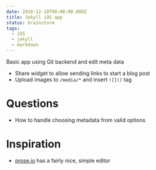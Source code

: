 ```yaml
---
date: 2018-12-18T00:00:00.000Z
title: Jekyll iOS app
status: brainstorm
tags:
  - iOS
  - jekyll
  - markdown
---
```


Basic app using Git backend and edit meta data

- Share widget to allow sending links to start a blog post
- Upload images to `/media/*` and insert `![]()` tag

# Questions

- How to handle choosing metadata from valid options

# Inspiration

- [prose.io] has a fairly nice, simple editor

[prose.io]: https://prose.io
